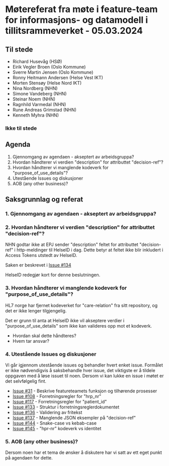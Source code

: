 # Møtereferat fra møte i feature-team for informasjons- og datamodell i tillitsrammeverket - 05.03.2024

## Til stede
- Richard Husevåg (HSØ)
- Eirik Vegler Broen (Oslo Kommune)
- Sverre Martin Jensen (Oslo Kommune)
- Ronny Heitmann Andersen (Helse Vest IKT)
- Morten Stensøy (Helse Nord IKT)
- Nina Nordberg (NHN)
- Simone Vandeberg (NHN)
- Steinar Noem (NHN)
- Ragnhild Varmedal (NHN)
- Rune Andreas Grimstad (NHN)
- Kenneth Myhra (NHN)

### Ikke til stede

## Agenda
1. Gjennomgang av agendaen - akseptert av arbeidsgruppa?
2. Hvordan håndterer vi verdien "description" for attributtet "decision-ref"?
3. Hvordan håndterer vi manglende kodeverk for "purpose_of_use_details"?
4. Utestående Issues og diskusjoner
5. AOB (any other business)?

## Saksgrunnlag og referat

### 1. Gjennomgang av agendaen - akseptert av arbeidsgruppa?

### 2. Hvordan håndterer vi verdien "description" for attributtet "decision-ref"?
NHN godtar ikke at EPJ sender "description" feltet for attributtet "decision-ref" i http-meldinger til HelseID i dag. Dette betyr at feltet ikke blir inkludert i Access Tokens utstedt av HelseID.

Saken er beskrevet i [Issue #134](https://github.com/NorskHelsenett/Tillitsrammeverk/issues/134)

HelseID redegjør kort for denne beslutningen.


### 3. Hvordan håndterer vi manglende kodeverk for "purpose_of_use_details"?
HL7 norge har fjernet kodeverket for "care-relation" fra sitt repository, og det er ikke lenger tilgjengelig.

Det er grunn til anta at HelseID ikke vil akseptere verdier i "purpose_of_use_details" som ikke kan valideres opp mot et kodeverk.

* Hvordan skal dette håndteres? 
* Hvem tar ansvar?

### 4. Utestående Issues og diskusjoner

Vi går igjennom utestående issues og behandler hvert enket issue.
Formålet er ikke nødvendigvis å saksbehandle hver issue, det viktigste er å tildele oppgaven med å løse issuet til noen.
Dersom vi kan lukke en issue i møtet er det selvfølgelig fint. 

* [Issue #31](https://github.com/NorskHelsenett/Tillitsrammeverk/issues/31) - Beskrive featureteamets funksjon og tilhørende prosesser
* [Issue #108](https://github.com/NorskHelsenett/Tillitsrammeverk/issues/108) - Forretningsregler for "hrp_nr"
* [Issue #117](https://github.com/NorskHelsenett/Tillitsrammeverk/issues/117) - Forretningsregler for "patient_id"
* [Issue #133](https://github.com/NorskHelsenett/Tillitsrammeverk/issues/133) - Struktur i forretningsreglerdokumentet
* [Issue #136](https://github.com/NorskHelsenett/Tillitsrammeverk/issues/136) - Validering av fritekst
* [Issue #137](https://github.com/NorskHelsenett/Tillitsrammeverk/issues/137) - Manglende JSON eksempler på "decision-ref"
* [Issue #144](https://github.com/NorskHelsenett/Tillitsrammeverk/issues/144) - Snake-case vs kebab-case
* [Issue #145](https://github.com/NorskHelsenett/Tillitsrammeverk/issues/145) - "hpr-nr" kodeverk vs identitet


### 5. AOB (any other business)?
Dersom noen har et tema de ønsker å diskutere har vi satt av ett eget punkt på agendaen for dette.
